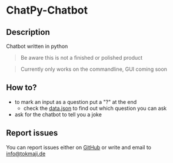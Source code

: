 # ChatPy-Chatbot

## Description
Chatbot written in python

>Be aware this is not a finished or polished product

>Currently only works on the commandline, GUI coming soon


## How to?

- to mark an input as a question put a "?" at the end
    - check the [data.json](data.json) to find out which question you can ask
- ask for the chatbot to tell you a joke

## Report issues

You can report issues either on [GitHub](https://github.com/jontok/Chatpy-Chatbot/issues) or write and email to [info@tokmaji.de](mailto:info@tokmaji.de)

